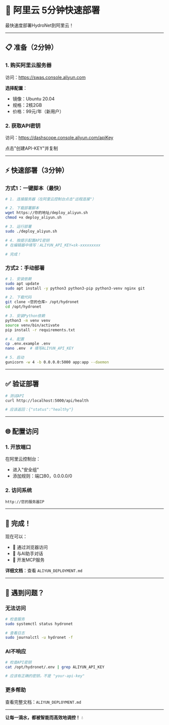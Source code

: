 # 🚀 阿里云 5分钟快速部署

最快速度部署HydroNet到阿里云！

---

## 📋 准备（2分钟）

### 1. 购买阿里云服务器

访问：https://swas.console.aliyun.com

**选择配置**：
- 镜像：Ubuntu 20.04
- 规格：2核2GB
- 价格：99元/年（新用户）

### 2. 获取API密钥

访问：https://dashscope.console.aliyun.com/apiKey

点击"创建API-KEY"并复制

---

## ⚡ 快速部署（3分钟）

### 方式1：一键脚本（最快）

```bash
# 1. 连接服务器（在阿里云控制台点击"远程连接"）

# 2. 下载部署脚本
wget https://你的地址/deploy_aliyun.sh
chmod +x deploy_aliyun.sh

# 3. 运行部署
sudo ./deploy_aliyun.sh

# 4. 按提示配置API密钥
# 在编辑器中填写：ALIYUN_API_KEY=sk-xxxxxxxxx

# 完成！
```

### 方式2：手动部署

```bash
# 1. 安装依赖
sudo apt update
sudo apt install -y python3 python3-pip python3-venv nginx git

# 2. 下载代码
git clone <您的仓库> /opt/hydronet
cd /opt/hydronet

# 3. 安装Python依赖
python3 -m venv venv
source venv/bin/activate
pip install -r requirements.txt

# 4. 配置
cp .env.example .env
nano .env  # 填写ALIYUN_API_KEY

# 5. 启动
gunicorn -w 4 -b 0.0.0.0:5000 app:app --daemon
```

---

## ✅ 验证部署

```bash
# 测试API
curl http://localhost:5000/api/health

# 应该返回：{"status":"healthy"}
```

---

## 🌐 配置访问

### 1. 开放端口

在阿里云控制台：
- 进入"安全组"
- 添加规则：端口80，0.0.0.0/0

### 2. 访问系统

```
http://您的服务器IP
```

---

## 🎉 完成！

现在可以：
- 📱 通过浏览器访问
- 🤖 与AI助手对话
- 🔧 开发MCP服务

**详细文档**：查看 `ALIYUN_DEPLOYMENT.md`

---

## 🐛 遇到问题？

### 无法访问
```bash
# 检查服务
sudo systemctl status hydronet

# 查看日志
sudo journalctl -u hydronet -f
```

### AI不响应
```bash
# 检查API密钥
cat /opt/hydronet/.env | grep ALIYUN_API_KEY

# 应该有正确的密钥，不是 "your-api-key"
```

### 更多帮助
查看完整文档：`ALIYUN_DEPLOYMENT.md`

---

**让每一滴水，都被智能而高效地调控！** 💧
